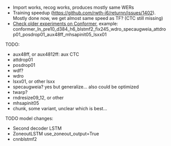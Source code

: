 * Import works, recog works, produces mostly same WERs
* Training speedup (https://github.com/rwth-i6/returnn/issues/1402).
  Mostly done now, we get almost same speed as TF?
  (CTC still missing)
* [Check older experiments on Conformer](../exp2022_07_21_transducer/exp_fs_base/README.md),
  example: conformer_ln_pre10_d384_h6_blstmf2_fix245_wdro_specaugweia_attdrop01_posdrop01_aux48ff_mhsapinit05_lsxx01

TODO:

- aux48ff, or aux4812ff: aux CTC
- attdrop01
- posdrop01
- wdf?
- wdro
- lsxx01, or other lsxx
- specaugweia? yes but generalize... also could be optimized
- twarp?
- rndresize09_12, or other
- mhsapinit05
- chunk, some variant, unclear which is best...

TODO model changes:

- Second decoder LSTM
- ZoneoutLSTM use_zoneout_output=True
- cnnblstmf2
